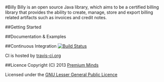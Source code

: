 #Billy
Billy is an open source Java library, which aims to be a certified billing library
that provides the ability to create, manage, store and export billing related artifacts
such as invoices and credit notes.

##Getting Started

##Documentation & Examples

##Continuous Integration
[![Build Status](https://travis-ci.org/premium-minds/billy.png?branch=platypus-fix)](https://travis-ci.org/premium-minds/billy)

CI is hosted by [travis-ci.org](https://travis-ci.org/)

##Licence
Copyright (C) 2013 [Premium Minds](http://www.premium-minds.com/)

Licensed under the [GNU Lesser General Public Licence](http://www.gnu.org/licenses/lgpl.html)
